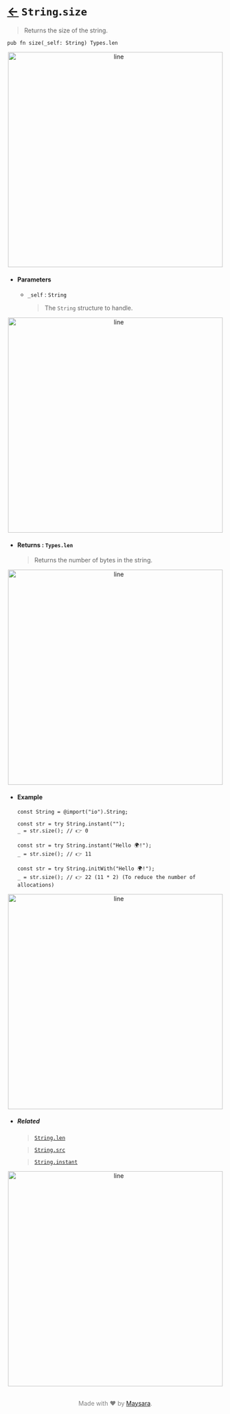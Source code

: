 # [←](../String.md) `String`.`size`

> Returns the size of the string.

```zig
pub fn size(_self: String) Types.len
```


<div align="center">
<img src="https://raw.githubusercontent.com/Super-ZIG/io/refs/heads/main/docs/_dist/img/md/line.png" alt="line" style="width:500px;"/>
</div>

- #### Parameters

    - `_self` : `String`

        > The `String` structure to handle.


<div align="center">
<img src="https://raw.githubusercontent.com/Super-ZIG/io/refs/heads/main/docs/_dist/img/md/line.png" alt="line" style="width:500px;"/>
</div>

- #### Returns : `Types.len`

    > Returns the number of bytes in the string.

<div align="center">
<img src="https://raw.githubusercontent.com/Super-ZIG/io/refs/heads/main/docs/_dist/img/md/line.png" alt="line" style="width:500px;"/>
</div>

- #### Example

    ```zig
    const String = @import("io").String;
    ```

    ```zig
    const str = try String.instant("");
    _ = str.size(); // 👉 0
    ```

    ```zig
    const str = try String.instant("Hello 🌍!");
    _ = str.size(); // 👉 11
    ```

    ```zig
    const str = try String.initWith("Hello 🌍!");
    _ = str.size(); // 👉 22 (11 * 2) (To reduce the number of allocations)
    ```

<div align="center">
<img src="https://raw.githubusercontent.com/Super-ZIG/io/refs/heads/main/docs/_dist/img/md/line.png" alt="line" style="width:500px;"/>
</div>

- ##### Related

  > [`String.len`](./len.md)

  > [`String.src`](./src.md)

  > [`String.instant`](./instant.md)

<div align="center">
<img src="https://raw.githubusercontent.com/Super-ZIG/io/refs/heads/main/docs/_dist/img/md/line.png" alt="line" style="width:500px;"/>
</div>

<p align="center" style="color:grey;"><br />Made with ❤️ by <a href="http://github.com/maysara-elshewehy" target="blank">Maysara</a>.</p>